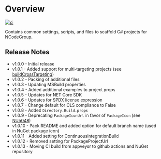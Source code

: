 [buildCrossTargeting]: https://github.com/Microsoft/msbuild/issues/1860
[SPDX license]: https://github.com/NuGet/Home/wiki/Packaging-License-within-the-nupkg-(Technical-Spec)#license-expression-pack
[NU5048]: https://aka.ms/deprecateIconUrl

# Overview

[![ci](https://github.com/NCodeGroup/ProjectSettings.Scaffold/actions/workflows/main.yml/badge.svg)](https://github.com/NCodeGroup/ProjectSettings.Scaffold/actions)

Contains common settings, scripts, and files to scaffold C# projects for NCodeGroup.

## Release Notes

* v1.0.0 - Initial release
* v1.0.1 - Added support for multi-targeting projects (see [buildCrossTargeting])
* v1.0.2 - Packing of additional files
* v1.0.3 - Updating MSBuild properties
* v1.0.4 - Added additional examples to project.props
* v1.0.5 - Updates for NET Core SDK
* v1.0.6 - Updates for [SPDX license] expression
* v1.0.7 - Change default for CLS compliance to False
* v1.0.8 - Added `Directory.Build.props`
* v1.0.9 - Deprecating `PackageIconUrl` in favor of `PackageIcon` (see [NU5048])
* v1.0.10 - Pack README and added option for default branch name (used in NuGet package icon)
* v1.0.11 - Added setting for ContinuousIntegrationBuild
* v1.0.12 - Removed setting for PackageProjectUrl
* v1.0.13 - Moving CI build from appveyor to github actions and NuGet repository

